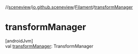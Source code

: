 //[sceneview](../../../index.md)/[io.github.sceneview](../index.md)/[Filament](index.md)/[transformManager](transform-manager.md)

# transformManager

[androidJvm]\
val [transformManager](transform-manager.md): TransformManager
